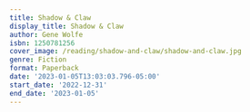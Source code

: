 ```yaml
---
title: Shadow & Claw
display_title: Shadow & Claw
author: Gene Wolfe
isbn: 1250781256
cover_image: /reading/shadow-and-claw/shadow-and-claw.jpg
genre: Fiction
format: Paperback
date: '2023-01-05T13:03:03.796-05:00'
start_date: '2022-12-31'
end_date: '2023-01-05'
---
```


